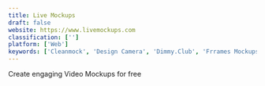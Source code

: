 ```yaml
---
title: Live Mockups
draft: false 
website: https://www.livemockups.com
classification: ['']
platform: ['Web']
keywords: ['Cleanmock', 'Design Camera', 'Dimmy.Club', 'Frrames Mockups', 'Hamok', 'Looped Live Mockups', 'Mock', 'Mokup Frames', 'Osiva', 'ScreenCube', 'ScreenSpace Mockup', 'The Mockup Club', 'UsabilityHub', 'User Interviews', 'UserTest.io', 'Vector Mockups Library']
---
```

Create engaging Video Mockups for free